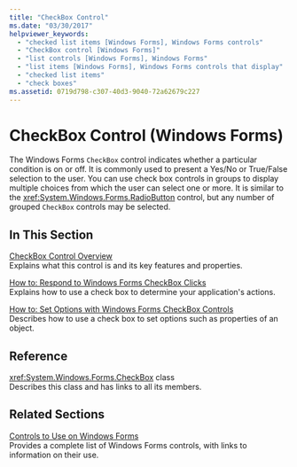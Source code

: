 ```yaml
---
title: "CheckBox Control"
ms.date: "03/30/2017"
helpviewer_keywords: 
  - "checked list items [Windows Forms], Windows Forms controls"
  - "CheckBox control [Windows Forms]"
  - "list controls [Windows Forms], Windows Forms"
  - "list items [Windows Forms], Windows Forms controls that display"
  - "checked list items"
  - "check boxes"
ms.assetid: 0719d798-c307-40d3-9040-72a62679c227
---
```

# CheckBox Control (Windows Forms)
The Windows Forms `CheckBox` control indicates whether a particular condition is on or off. It is commonly used to present a Yes/No or True/False selection to the user. You can use check box controls in groups to display multiple choices from which the user can select one or more. It is similar to the <xref:System.Windows.Forms.RadioButton> control, but any number of grouped `CheckBox` controls may be selected.  
  
## In This Section  
 [CheckBox Control Overview](checkbox-control-overview-windows-forms.md)  
 Explains what this control is and its key features and properties.  
  
 [How to: Respond to Windows Forms CheckBox Clicks](how-to-respond-to-windows-forms-checkbox-clicks.md)  
 Explains how to use a check box to determine your application's actions.  
  
 [How to: Set Options with Windows Forms CheckBox Controls](how-to-set-options-with-windows-forms-checkbox-controls.md)  
 Describes how to use a check box to set options such as properties of an object.  
  
## Reference  
 <xref:System.Windows.Forms.CheckBox> class  
 Describes this class and has links to all its members.  
  
## Related Sections  
 [Controls to Use on Windows Forms](controls-to-use-on-windows-forms.md)  
 Provides a complete list of Windows Forms controls, with links to information on their use.
